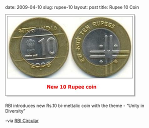 date: 2009-04-10
slug: rupee-10
layout: post
title: Rupee 10 Coin


<a href="http://3.bp.blogspot.com/_oHF-qUKh09c/Sd7tqFaa7RI/AAAAAAAALb0/zGqBdoGBKKE/s1600-h/new-10-rupee-coin-of-india.jpg"><img src="/static/tumblr_files/kLg0R7T3tm4m7tx6foRlfGC6o1_500.jpg"/></a><br/><p>RBI introduces new Rs.10 bi-mettalic coin with the theme - &#8220;Unity in Diversity&#8221;</p>

<p>-via <a target="_blank" title="Rbi Circular" href="http://tr.im/izwq">RBI Circular</a></p>
